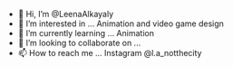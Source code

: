 - 👋 Hi, I’m @LeenaAlkayaly
- 👀 I’m interested in ... Animation and video game design
- 🌱 I’m currently learning ... Animation
- 💞️ I’m looking to collaborate on ...
- 📫 How to reach me ... Instagram @l.a_notthecity

<!---
LeenaAlkayaly/LeenaAlkayaly is a ✨ special ✨ repository because its `README.md` (this file) appears on your GitHub profile.
You can click the Preview link to take a look at your changes.
--->
